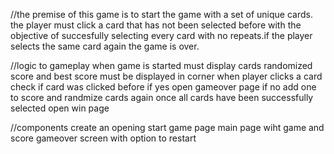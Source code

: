 //the premise of this game is to start the game with a set of unique cards. the player must click a card that has not been selected before with the objective of succesfully selecting every card with no repeats.if the player selects the same card again the game is over.

//logic to gameplay
when game is started must display cards randomized
score and best score must be displayed in corner
when player clicks a card check if card was clicked before
if yes open gameover page
if no add one to score and randmize cards again
once all cards have been successfully selected open win page

//components 
create an opening start game page
main page wiht game and score
gameover screen with option to restart
